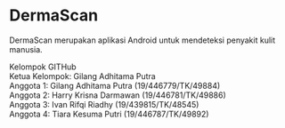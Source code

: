 # DermaScan
DermaScan merupakan aplikasi Android untuk mendeteksi penyakit kulit manusia.

Kelompok GITHub <br />
Ketua Kelompok: Gilang Adhitama Putra <br />
Anggota 1: Gilang Adhitama Putra (19/446779/TK/49884) <br />
Anggota 2: Harry Krisna Darmawan (19/446781/TK/49886) <br />
Anggota 3: Ivan Rifqi Riadhy (19/439815/TK/48545) <br />
Anggota 4: Tiara Kesuma Putri (19/446787/TK/49892) <br />
